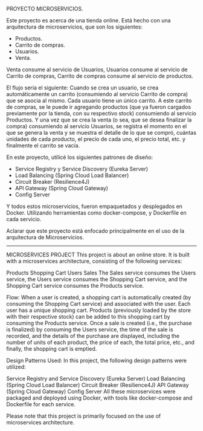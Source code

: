 PROYECTO MICROSERVICIOS.

Este proyecto es acerca de una tienda online. Está hecho con una arquitectura de microservicios, que son los siguientes:
- Productos.
- Carrito de compras.
- Usuarios.
- Venta.

Venta consume al servicio de Usuarios, Usuarios consume al servicio de Carrito de compras, Carrito de compras consume al servicio de productos.

El flujo sería el siguiente:
Cuando se crea un usuario, se crea automáticamente un carrito (consumiendo al servicio Carrito de compra) que se asocia al mismo. Cada usuario tiene un único carrito. A este carrito de compras, 
se le puede ir agregando productos (que ya fueron cargados previamente por la tienda, con su respectivo stock) consumiendo al servicio Productos. Y una vez que se crea la venta (o sea, que se desea finalizar 
la compra) consumiendo al servicio Usuarios, se registra el momento en el que se genera la venta y se muestra el detalle de lo que se compró, cuántas unidades de cada producto, el precio de cada uno, 
el precio total, etc. y finalmente el carrito se vacía.

En este proyecto, utilicé los siguientes patrones de diseño:
- Service Registry y Service Discovery (Eureka Server)
- Load Balancing (Spring Cloud Load Balancer)
- Circuit Breaker (Resilience4J)
- API Gateway (Spring Cloud Gateway)
- Config Server

Y todos estos microservicios, fueron empaquetados y desplegados en Docker. Utilizando herramientas como docker-compose, y Dockerfile en cada servicio.

Aclarar que este proyecto está enfocado principalmente en el uso de la arquitectura de Microservicios.


-------------------------------------------------------------------------------------------------------------------------------------------------------

MICROSERVICES PROJECT
This project is about an online store. It is built with a microservices architecture, consisting of the following services:

Products
Shopping Cart
Users
Sales
The Sales service consumes the Users service, the Users service consumes the Shopping Cart service, and the Shopping Cart service consumes the Products service.

Flow:
When a user is created, a shopping cart is automatically created (by consuming the Shopping Cart service) and associated with the user. Each user has a unique shopping cart. Products (previously loaded by the store with their respective stock) can be added to this shopping cart by consuming the Products service. Once a sale is created (i.e., the purchase is finalized) by consuming the Users service, the time of the sale is recorded, and the details of the purchase are displayed, including the number of units of each product, the price of each, the total price, etc., and finally, the shopping cart is emptied.

Design Patterns Used:
In this project, the following design patterns were utilized:

Service Registry and Service Discovery (Eureka Server)
Load Balancing (Spring Cloud Load Balancer)
Circuit Breaker (Resilience4J)
API Gateway (Spring Cloud Gateway)
Config Server
All these microservices were packaged and deployed using Docker, with tools like docker-compose and Dockerfile for each service.

Please note that this project is primarily focused on the use of microservices architecture.
